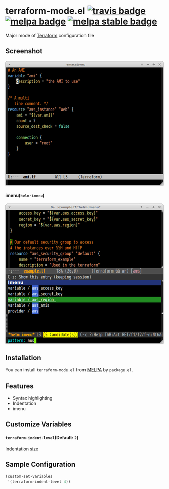 # terraform-mode.el [![travis badge][travis-badge]][travis-link] [![melpa badge][melpa-badge]][melpa-link] [![melpa stable badge][melpa-stable-badge]][melpa-stable-link]

Major mode of [Terraform](http://www.terraform.io/) configuration file


## Screenshot

![terraform-mode](image/terraform-mode.png)

#### imenu(`helm-imenu`)

![terraform-mode](image/terraform-mode-imenu.png)


## Installation

You can install `terraform-mode.el` from [MELPA](http://melpa.milkbox.net/) by `package.el`.


## Features

- Syntax highlighting
- Indentation
- imenu


## Customize Variables

#### `terraform-indent-level`(Default: `2`)

Indentation size

## Sample Configuration

```lisp
(custom-set-variables
 '(terraform-indent-level 4))
```

[travis-badge]: https://travis-ci.org/syohex/emacs-terraform-mode.svg
[travis-link]: https://travis-ci.org/syohex/emacs-terraform-mode
[melpa-link]: http://melpa.org/#/terraform-mode
[melpa-stable-link]: http://stable.melpa.org/#/terraform-mode
[melpa-badge]: http://melpa.org/packages/terraform-mode-badge.svg
[melpa-stable-badge]: http://stable.melpa.org/packages/terraform-mode-badge.svg
